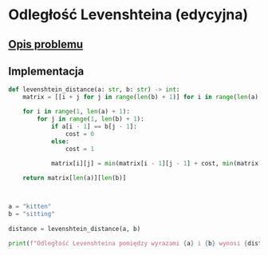 # Odległość Levenshteina (edycyjna)

## [Opis problemu](../../../../algorithms/text/levenshtein-distance.md)


## Implementacja

```python linenums="1"
def levenshtein_distance(a: str, b: str) -> int:
    matrix = [[i + j for j in range(len(b) + 1)] for i in range(len(a) + 1)]

    for i in range(1, len(a) + 1):
        for j in range(1, len(b) + 1):
            if a[i - 1] == b[j - 1]:
                cost = 0
            else:
                cost = 1
                
            matrix[i][j] = min(matrix[i - 1][j - 1] + cost, min(matrix[i - 1][j] + 1, matrix[i][j - 1] + 1))

    return matrix[len(a)][len(b)]



a = "kitten"
b = "sitting"
    
distance = levenshtein_distance(a, b)

print(f"Odległość Levenshteina pomiędzy wyrazami {a} i {b} wynosi {distance}")
```

